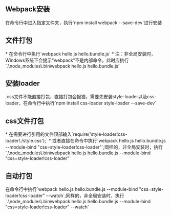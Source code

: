 <h2>Webpack安装</h2>
在命令行中进入指定文件夹，执行`npm install webpack --save-dev`进行安装

<h2>文件打包</h2>
* 在命令行中执行`webpack hello.js hello.bundle.js`
* 注：非全局安装时，Windows系统下会提示“webpack”不是内部命令，此时应执行`.\node_modules\.bin\webpack hello.js hello.bundle.js`

<h2>安装loader</h2>
.css文件不能直接打包，直接打包会报错，需要先安装style-loader以及css-loader，在命令行中执行`npm install css-loader style-loader --save-dev`

<h2>css文件打包</h2>
* 在需要进行引用的文件顶部输入`require('style-loader!css-loader!./style.css');`
* 或者直接在命令中执行`webpack hello.js hello.bundle.js --module-bind "css=style-loader!css-loader"`;同样的，非全局安装时，执行`.\node_modules\.bin\webpack hello.js hello.bundle.js --module-bind "css=style-loader!css-loader"`

<h2>自动打包</h2>
在命令行中执行`webpack hello.js hello.bundle.js --module-bind "css=style-loader!css-loader" --watch`;同样的，非全局安装时，执行`.\node_modules\.bin\webpack hello.js hello.bundle.js --module-bind "css=style-loader!css-loader" --watch`
